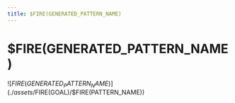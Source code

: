 ```yaml
---
title: $FIRE(GENERATED_PATTERN_NAME)
---
```


# $FIRE(GENERATED_PATTERN_NAME)

![$FIRE(GENERATED_PATTERN_NAME)](./assets/$FIRE(GOAL)/$FIRE(PATTERN_NAME))
